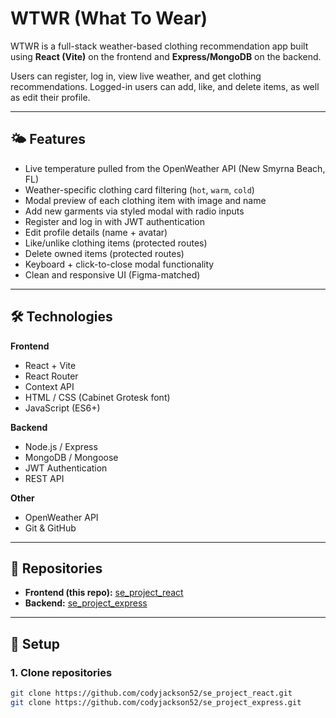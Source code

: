 # WTWR (What To Wear)

WTWR is a full-stack weather-based clothing recommendation app built using **React (Vite)** on the frontend and **Express/MongoDB** on the backend.

Users can register, log in, view live weather, and get clothing recommendations. Logged-in users can add, like, and delete items, as well as edit their profile.

---

## 🌤 Features

- Live temperature pulled from the OpenWeather API (New Smyrna Beach, FL)
- Weather-specific clothing card filtering (`hot`, `warm`, `cold`)
- Modal preview of each clothing item with image and name
- Add new garments via styled modal with radio inputs
- Register and log in with JWT authentication
- Edit profile details (name + avatar)
- Like/unlike clothing items (protected routes)
- Delete owned items (protected routes)
- Keyboard + click-to-close modal functionality
- Clean and responsive UI (Figma-matched)

---

## 🛠 Technologies

**Frontend**

- React + Vite
- React Router
- Context API
- HTML / CSS (Cabinet Grotesk font)
- JavaScript (ES6+)

**Backend**

- Node.js / Express
- MongoDB / Mongoose
- JWT Authentication
- REST API

**Other**

- OpenWeather API
- Git & GitHub

---

## 🔗 Repositories

- **Frontend (this repo):** [se_project_react](https://github.com/codyjackson52/se_project_react)
- **Backend:** [se_project_express](https://github.com/codyjackson52/se_project_express)

---

## 🚀 Setup

### 1. Clone repositories

```bash
git clone https://github.com/codyjackson52/se_project_react.git
git clone https://github.com/codyjackson52/se_project_express.git
```
